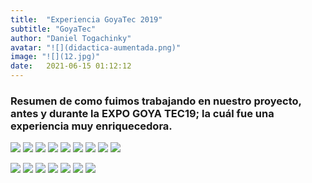```yaml
---
title:  "Experiencia GoyaTec 2019"
subtitle: "GoyaTec"
author: "Daniel Togachinky"
avatar: "![](didactica-aumentada.png)"
image: "![](12.jpg)"
date:   2021-06-15 01:12:12
---
```


### Resumen de como fuimos trabajando  en nuestro proyecto, antes y durante la EXPO GOYA TEC19; la cuál fue una experiencia muy enriquecedora.

![](https://1.bp.blogspot.com/-OcFrXy9rPRE/XZltn7GARgI/AAAAAAAAe4c/9xo3lTTdQ04OQLmSNluaD8B7i_NXY5T-ACLcBGAsYHQ/s320/IMG-20190925-WA0006.jpg)
![](https://1.bp.blogspot.com/-G3EJ056o7bk/XZlvSoQC-KI/AAAAAAAAe5Y/Bq5LUFsFzjsRHdlPBOHXgghllzCeaYppACLcBGAsYHQ/s320/WhatsApp%2BImage%2B2019-10-06%2Bat%2B12.26.34%2BAM.jpeg)
![](https://1.bp.blogspot.com/-g3MYGpcYXbk/XZlucLTlhhI/AAAAAAAAe40/wCF3nBEq--wCtI1d9HASti8sdaSye907ACLcBGAsYHQ/s320/WhatsApp%2BImage%2B2019-10-06%2Bat%2B12.26.31%2BAM.jpeg)
![](https://1.bp.blogspot.com/-QVRQVSOrMBM/XZluh0dNiOI/AAAAAAAAe44/xt6kRF6pwFgF4DwbURmITeV8khO6XfmJgCLcBGAsYHQ/s320/WhatsApp%2BImage%2B2019-10-06%2Bat%2B12.26.32%2BAM.jpeg)
![](https://1.bp.blogspot.com/-ka25qmUPx_k/XZlvAq83P0I/AAAAAAAAe5I/vERA8FyExfsq-MpjjEqI8YrVu9SslUCBwCLcBGAsYHQ/s320/WhatsApp%2BImage%2B2019-10-06%2Bat%2B12.26.33%2BAM%2B%25281%2529.jpeg)
![](https://1.bp.blogspot.com/-5gUTsQ9kIw8/XZlvE9KLHVI/AAAAAAAAe5M/x_O0vK_GIq0hT7H-QaEnsr965RcKfvL6QCLcBGAsYHQ/s320/WhatsApp%2BImage%2B2019-10-06%2Bat%2B12.26.33%2BAM.jpeg)
![](https://1.bp.blogspot.com/-HNekJTmbbpE/XZlvMVFpLgI/AAAAAAAAe5U/9e8kKBw0jusEA8PqsgUu5GrYxcl61CuDwCLcBGAsYHQ/s320/WhatsApp%2BImage%2B2019-10-06%2Bat%2B12.26.34%2BAM%2B%25282%2529.jpeg)
![](https://1.bp.blogspot.com/-Bo5pXtR25fc/XZlvZP5Ja1I/AAAAAAAAe5g/nTJ3eieNtOomID6GvvyNrbwPA1bEGH0dgCLcBGAsYHQ/s320/WhatsApp%2BImage%2B2019-10-06%2Bat%2B12.38.23%2BAM%2B%25281%2529.jpeg)
![](https://1.bp.blogspot.com/-lTNCQ_0Fnek/XZlvcn2CMcI/AAAAAAAAe5k/7jTGtWOBGskLh7PNFbSX21Qj3qBHw-STQCLcBGAsYHQ/s320/WhatsApp%2BImage%2B2019-10-06%2Bat%2B12.38.23%2BAM.jpeg)

![](https://1.bp.blogspot.com/-ckN89rgRXaU/XZlvlh7F_7I/AAAAAAAAe5s/w3B9az_Wu8kX3P1MT4hVMEp7rmJN9zo0wCLcBGAsYHQ/s320/WhatsApp%2BImage%2B2019-10-06%2Bat%2B12.40.53%2BAM.jpeg)
![](https://1.bp.blogspot.com/-YawQyBdtMUI/XZlx8UKAelI/AAAAAAAAe6M/0qzzVvMRMyIx3N-ylNY4oiuNcdjr8jjTQCLcBGAsYHQ/s320/WhatsApp%2BImage%2B2019-10-06%2Bat%2B1.42.41%2BAM.jpeg)
![](https://1.bp.blogspot.com/-Y_1TT6nkCXk/XZlz4UgktjI/AAAAAAAAe6c/9F-r7I6XIX08jgPc3w7WwXN6stu7DRmAwCLcBGAsYHQ/s320/20190923_201645.jpg)
![](https://1.bp.blogspot.com/-RmIRRbybPX8/XZlz6R4eJpI/AAAAAAAAe6g/lyjYUYyExhA9ztoP-ODsliAZPvyyWKBjACLcBGAsYHQ/s320/20190925_000818.jpg)
![](https://1.bp.blogspot.com/-a0DoO0GUc5I/XZl0CmRQsRI/AAAAAAAAe6k/ERLSYXTxXc44eAnJeyQs9-LpLqy5jabogCLcBGAsYHQ/s320/IMG-20190921-WA0004.jpg)
![](https://1.bp.blogspot.com/-vpIDAm2RyEA/XZl0J3S6XwI/AAAAAAAAe6o/th63bxI9FVMFvBpVFqH5Udwm9PG4JjVLACLcBGAsYHQ/s320/IMG-20190925-WA0002.jpg)
![](https://1.bp.blogspot.com/-FHfy51dq_wE/XZl0XY0GZ0I/AAAAAAAAe60/UdSXIcd7llkW63HcCofIpH6WOcvQGgBeQCLcBGAsYHQ/s320/20190925_031126.jpg)
